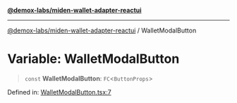 [**@demox-labs/miden-wallet-adapter-reactui**](../README.md)

***

[@demox-labs/miden-wallet-adapter-reactui](../globals.md) / WalletModalButton

# Variable: WalletModalButton

> `const` **WalletModalButton**: `FC`\<`ButtonProps`\>

Defined in: [WalletModalButton.tsx:7](https://github.com/demox-labs/miden-wallet-adapter/blob/dace41a6cc08c0bf9f794ef1f69e3b9bfa985444/packages/ui/src/WalletModalButton.tsx#L7)

